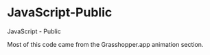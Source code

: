 # JavaScript-Public
JavaScript - Public

Most of this code came from the Grasshopper.app animation section.
